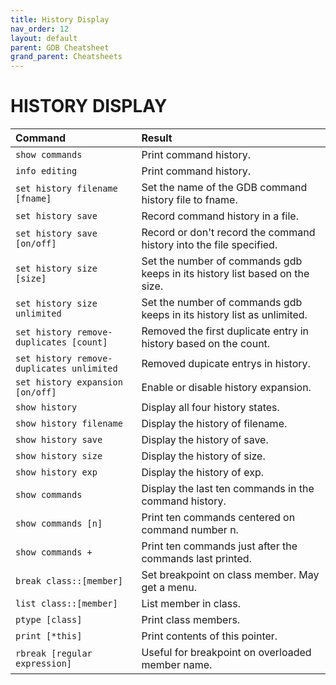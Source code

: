 ```yaml
---
title: History Display
nav_order: 12
layout: default
parent: GDB Cheatsheet
grand_parent: Cheatsheets
---
```


# **HISTORY DISPLAY**

| Command                                   | Result                                                                      |
| :---------------------------------------- | :-------------------------------------------------------------------------- |
| `show commands`                           | Print command history.                                                      |
| `info editing`                            | Print command history.                                                      |
| `set history filename [fname]`            | Set the name of the GDB command history file to fname.                      |
| `set history save`                        | Record command history in a file.                                           |
| `set history save [on/off]`               | Record or don't record the command history into the file specified.         |
| `set history size [size]`                 | Set the number of commands gdb keeps in its history list based on the size. |
| `set history size unlimited`              | Set the number of commands gdb keeps in its history list as unlimited.      |
| `set history remove-duplicates [count]`   | Removed the first duplicate entry in history based on the count.            |
| `set history remove-duplicates unlimited` | Removed dupicate entrys in history.                                         |
| `set history expansion [on/off]`          | Enable or disable history expansion.                                        |
| `show history`                            | Display all four history states.                                            |
| `show history filename`                   | Display the history of filename.                                            |
| `show history save`                       | Display the history of save.                                                |
| `show history size`                       | Display the history of size.                                                |
| `show history exp`                        | Display the history of exp.                                                 |
| `show commands`                           | Display the last ten commands in the command history.                       |
| `show commands [n]`                       | Print ten commands centered on command number n.                            |
| `show commands +`                         | Print ten commands just after the commands last printed.                    | 
| `break class::[member]`                   | Set breakpoint on class member. May get a menu.                             |
| `list class::[member]`                    | List member in class.                                                       |
| `ptype [class]`                           | Print class members.                                                        |
| `print [*this]`                           | Print contents of this pointer.                                             |
| `rbreak [regular expression]`             | Useful for breakpoint on overloaded member name.                            |